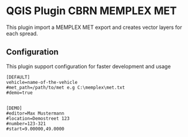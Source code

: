 # QGIS Plugin CBRN MEMPLEX MET

This plugin import a MEMPLEX MET export and creates vector layers for each spread.

## Configuration
This plugin support configuration for faster development and usage

```
[DEFAULT]
vehicle=name-of-the-vehicle
#met_path=/path/to/met e.g C:\memplex\met.txt
#demo=true


[DEMO]
#editor=Max Mustermann
#location=Demostreet 123
#number=123-321
#start=9.00000,49.0000

```